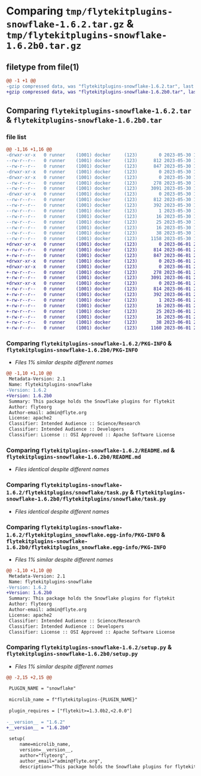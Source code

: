 # Comparing `tmp/flytekitplugins-snowflake-1.6.2.tar.gz` & `tmp/flytekitplugins-snowflake-1.6.2b0.tar.gz`

## filetype from file(1)

```diff
@@ -1 +1 @@
-gzip compressed data, was "flytekitplugins-snowflake-1.6.2.tar", last modified: Tue May 30 15:24:21 2023, max compression
+gzip compressed data, was "flytekitplugins-snowflake-1.6.2b0.tar", last modified: Thu Jun  1 20:42:00 2023, max compression
```

## Comparing `flytekitplugins-snowflake-1.6.2.tar` & `flytekitplugins-snowflake-1.6.2b0.tar`

### file list

```diff
@@ -1,16 +1,16 @@
-drwxr-xr-x   0 runner    (1001) docker     (123)        0 2023-05-30 15:24:21.705516 flytekitplugins-snowflake-1.6.2/
--rw-r--r--   0 runner    (1001) docker     (123)      812 2023-05-30 15:24:21.705516 flytekitplugins-snowflake-1.6.2/PKG-INFO
--rw-r--r--   0 runner    (1001) docker     (123)      847 2023-05-30 15:23:56.000000 flytekitplugins-snowflake-1.6.2/README.md
-drwxr-xr-x   0 runner    (1001) docker     (123)        0 2023-05-30 15:24:21.705516 flytekitplugins-snowflake-1.6.2/flytekitplugins/
-drwxr-xr-x   0 runner    (1001) docker     (123)        0 2023-05-30 15:24:21.705516 flytekitplugins-snowflake-1.6.2/flytekitplugins/snowflake/
--rw-r--r--   0 runner    (1001) docker     (123)      278 2023-05-30 15:23:56.000000 flytekitplugins-snowflake-1.6.2/flytekitplugins/snowflake/__init__.py
--rw-r--r--   0 runner    (1001) docker     (123)     3091 2023-05-30 15:23:56.000000 flytekitplugins-snowflake-1.6.2/flytekitplugins/snowflake/task.py
-drwxr-xr-x   0 runner    (1001) docker     (123)        0 2023-05-30 15:24:21.705516 flytekitplugins-snowflake-1.6.2/flytekitplugins_snowflake.egg-info/
--rw-r--r--   0 runner    (1001) docker     (123)      812 2023-05-30 15:24:21.000000 flytekitplugins-snowflake-1.6.2/flytekitplugins_snowflake.egg-info/PKG-INFO
--rw-r--r--   0 runner    (1001) docker     (123)      392 2023-05-30 15:24:21.000000 flytekitplugins-snowflake-1.6.2/flytekitplugins_snowflake.egg-info/SOURCES.txt
--rw-r--r--   0 runner    (1001) docker     (123)        1 2023-05-30 15:24:21.000000 flytekitplugins-snowflake-1.6.2/flytekitplugins_snowflake.egg-info/dependency_links.txt
--rw-r--r--   0 runner    (1001) docker     (123)       16 2023-05-30 15:24:21.000000 flytekitplugins-snowflake-1.6.2/flytekitplugins_snowflake.egg-info/namespace_packages.txt
--rw-r--r--   0 runner    (1001) docker     (123)       25 2023-05-30 15:24:21.000000 flytekitplugins-snowflake-1.6.2/flytekitplugins_snowflake.egg-info/requires.txt
--rw-r--r--   0 runner    (1001) docker     (123)       16 2023-05-30 15:24:21.000000 flytekitplugins-snowflake-1.6.2/flytekitplugins_snowflake.egg-info/top_level.txt
--rw-r--r--   0 runner    (1001) docker     (123)       38 2023-05-30 15:24:21.705516 flytekitplugins-snowflake-1.6.2/setup.cfg
--rw-r--r--   0 runner    (1001) docker     (123)     1158 2023-05-30 15:24:12.000000 flytekitplugins-snowflake-1.6.2/setup.py
+drwxr-xr-x   0 runner    (1001) docker     (123)        0 2023-06-01 20:42:00.267897 flytekitplugins-snowflake-1.6.2b0/
+-rw-r--r--   0 runner    (1001) docker     (123)      814 2023-06-01 20:42:00.267897 flytekitplugins-snowflake-1.6.2b0/PKG-INFO
+-rw-r--r--   0 runner    (1001) docker     (123)      847 2023-06-01 20:41:31.000000 flytekitplugins-snowflake-1.6.2b0/README.md
+drwxr-xr-x   0 runner    (1001) docker     (123)        0 2023-06-01 20:42:00.263898 flytekitplugins-snowflake-1.6.2b0/flytekitplugins/
+drwxr-xr-x   0 runner    (1001) docker     (123)        0 2023-06-01 20:42:00.263898 flytekitplugins-snowflake-1.6.2b0/flytekitplugins/snowflake/
+-rw-r--r--   0 runner    (1001) docker     (123)      278 2023-06-01 20:41:31.000000 flytekitplugins-snowflake-1.6.2b0/flytekitplugins/snowflake/__init__.py
+-rw-r--r--   0 runner    (1001) docker     (123)     3091 2023-06-01 20:41:31.000000 flytekitplugins-snowflake-1.6.2b0/flytekitplugins/snowflake/task.py
+drwxr-xr-x   0 runner    (1001) docker     (123)        0 2023-06-01 20:42:00.263898 flytekitplugins-snowflake-1.6.2b0/flytekitplugins_snowflake.egg-info/
+-rw-r--r--   0 runner    (1001) docker     (123)      814 2023-06-01 20:42:00.000000 flytekitplugins-snowflake-1.6.2b0/flytekitplugins_snowflake.egg-info/PKG-INFO
+-rw-r--r--   0 runner    (1001) docker     (123)      392 2023-06-01 20:42:00.000000 flytekitplugins-snowflake-1.6.2b0/flytekitplugins_snowflake.egg-info/SOURCES.txt
+-rw-r--r--   0 runner    (1001) docker     (123)        1 2023-06-01 20:42:00.000000 flytekitplugins-snowflake-1.6.2b0/flytekitplugins_snowflake.egg-info/dependency_links.txt
+-rw-r--r--   0 runner    (1001) docker     (123)       16 2023-06-01 20:42:00.000000 flytekitplugins-snowflake-1.6.2b0/flytekitplugins_snowflake.egg-info/namespace_packages.txt
+-rw-r--r--   0 runner    (1001) docker     (123)       25 2023-06-01 20:42:00.000000 flytekitplugins-snowflake-1.6.2b0/flytekitplugins_snowflake.egg-info/requires.txt
+-rw-r--r--   0 runner    (1001) docker     (123)       16 2023-06-01 20:42:00.000000 flytekitplugins-snowflake-1.6.2b0/flytekitplugins_snowflake.egg-info/top_level.txt
+-rw-r--r--   0 runner    (1001) docker     (123)       38 2023-06-01 20:42:00.267897 flytekitplugins-snowflake-1.6.2b0/setup.cfg
+-rw-r--r--   0 runner    (1001) docker     (123)     1160 2023-06-01 20:41:50.000000 flytekitplugins-snowflake-1.6.2b0/setup.py
```

### Comparing `flytekitplugins-snowflake-1.6.2/PKG-INFO` & `flytekitplugins-snowflake-1.6.2b0/PKG-INFO`

 * *Files 1% similar despite different names*

```diff
@@ -1,10 +1,10 @@
 Metadata-Version: 2.1
 Name: flytekitplugins-snowflake
-Version: 1.6.2
+Version: 1.6.2b0
 Summary: This package holds the Snowflake plugins for flytekit
 Author: flyteorg
 Author-email: admin@flyte.org
 License: apache2
 Classifier: Intended Audience :: Science/Research
 Classifier: Intended Audience :: Developers
 Classifier: License :: OSI Approved :: Apache Software License
```

### Comparing `flytekitplugins-snowflake-1.6.2/README.md` & `flytekitplugins-snowflake-1.6.2b0/README.md`

 * *Files identical despite different names*

### Comparing `flytekitplugins-snowflake-1.6.2/flytekitplugins/snowflake/task.py` & `flytekitplugins-snowflake-1.6.2b0/flytekitplugins/snowflake/task.py`

 * *Files identical despite different names*

### Comparing `flytekitplugins-snowflake-1.6.2/flytekitplugins_snowflake.egg-info/PKG-INFO` & `flytekitplugins-snowflake-1.6.2b0/flytekitplugins_snowflake.egg-info/PKG-INFO`

 * *Files 1% similar despite different names*

```diff
@@ -1,10 +1,10 @@
 Metadata-Version: 2.1
 Name: flytekitplugins-snowflake
-Version: 1.6.2
+Version: 1.6.2b0
 Summary: This package holds the Snowflake plugins for flytekit
 Author: flyteorg
 Author-email: admin@flyte.org
 License: apache2
 Classifier: Intended Audience :: Science/Research
 Classifier: Intended Audience :: Developers
 Classifier: License :: OSI Approved :: Apache Software License
```

### Comparing `flytekitplugins-snowflake-1.6.2/setup.py` & `flytekitplugins-snowflake-1.6.2b0/setup.py`

 * *Files 1% similar despite different names*

```diff
@@ -2,15 +2,15 @@
 
 PLUGIN_NAME = "snowflake"
 
 microlib_name = f"flytekitplugins-{PLUGIN_NAME}"
 
 plugin_requires = ["flytekit>=1.3.0b2,<2.0.0"]
 
-__version__ = "1.6.2"
+__version__ = "1.6.2b0"
 
 setup(
     name=microlib_name,
     version=__version__,
     author="flyteorg",
     author_email="admin@flyte.org",
     description="This package holds the Snowflake plugins for flytekit",
```

